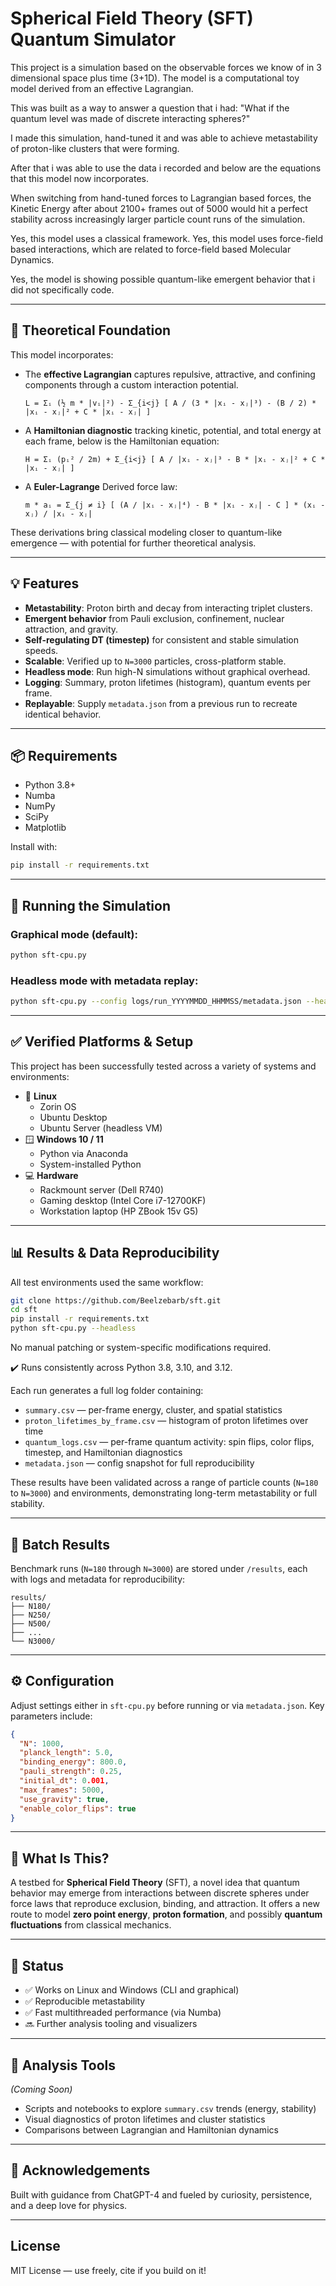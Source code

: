 # Spherical Field Theory (SFT) Quantum Simulator

This project is a simulation based on the observable forces we know of in 3 dimensional space plus time (3+1D). The model is a computational toy model derived from an effective Lagrangian.

This was built as a way to answer a question that i had: "What if the quantum level was made of discrete interacting spheres?"

I made this simulation, hand-tuned it and was able to achieve metastability of proton-like clusters that were forming.

After that i was able to use the data i recorded and below are the equations that this model now incorporates. 

When switching from hand-tuned forces to Lagrangian based forces, the Kinetic Energy after about 2100+ frames out of 5000 would hit a perfect stability across increasingly larger particle count runs of the simulation.

Yes, this model uses a classical framework. Yes, this model uses force-field based interactions, which are related to force-field based Molecular Dynamics.

Yes, the model is showing possible quantum-like emergent behavior that i did not specifically code.

---

## 📐 Theoretical Foundation

This model incorporates:

- The **effective Lagrangian** captures repulsive, attractive, and confining components through a custom interaction potential.

  ```L = Σᵢ (½ m * |vᵢ|²) - Σ_{i<j} [ A / (3 * |xᵢ - xⱼ|³) - (B / 2) * |xᵢ - xⱼ|² + C * |xᵢ - xⱼ| ]```
  
- A **Hamiltonian diagnostic** tracking kinetic, potential, and total energy at each frame, below is the Hamiltonian equation:

  ```H = Σᵢ (pᵢ² / 2m) + Σ_{i<j} [ A / |xᵢ - xⱼ|³ - B * |xᵢ - xⱼ|² + C * |xᵢ - xⱼ| ]```

- A **Euler-Lagrange** Derived force law:

  ```m * aᵢ = Σ_{j ≠ i} [ (A / |xᵢ - xⱼ|⁴) - B * |xᵢ - xⱼ| - C ] * (xᵢ - xⱼ) / |xᵢ - xⱼ|```

These derivations bring classical modeling closer to quantum-like emergence — with potential for further theoretical analysis.

---

## 💡 Features

- **Metastability**: Proton birth and decay from interacting triplet clusters.
- **Emergent behavior** from Pauli exclusion, confinement, nuclear attraction, and gravity.
- **Self-regulating DT (timestep)** for consistent and stable simulation speeds.
- **Scalable**: Verified up to `N=3000` particles, cross-platform stable.
- **Headless mode**: Run high-N simulations without graphical overhead.
- **Logging**: Summary, proton lifetimes (histogram), quantum events per frame.
- **Replayable**: Supply `metadata.json` from a previous run to recreate identical behavior.

---

## 📦 Requirements

- Python 3.8+
- Numba
- NumPy
- SciPy
- Matplotlib

Install with:

```bash
pip install -r requirements.txt
```

---

## 🚀 Running the Simulation

### Graphical mode (default):

```bash
python sft-cpu.py
```

### Headless mode with metadata replay:

```bash
python sft-cpu.py --config logs/run_YYYYMMDD_HHMMSS/metadata.json --headless
```

---

## ✅ Verified Platforms & Setup

This project has been successfully tested across a variety of systems and environments:

- 🐧 **Linux**  
  - Zorin OS  
  - Ubuntu Desktop  
  - Ubuntu Server (headless VM)  
- 🪟 **Windows 10 / 11**  
  - Python via Anaconda  
  - System-installed Python  
- 💻 **Hardware**  
  - Rackmount server (Dell R740)  
  - Gaming desktop (Intel Core i7-12700KF)  
  - Workstation laptop (HP ZBook 15v G5)

---

## 📊 Results & Data Reproducibility

All test environments used the same workflow:

```bash
git clone https://github.com/Beelzebarb/sft.git
cd sft
pip install -r requirements.txt
python sft-cpu.py --headless
```

No manual patching or system-specific modifications required.

✔️ Runs consistently across Python 3.8, 3.10, and 3.12.

Each run generates a full log folder containing:
- `summary.csv` — per-frame energy, cluster, and spatial statistics
- `proton_lifetimes_by_frame.csv` — histogram of proton lifetimes over time
- `quantum_logs.csv` — per-frame quantum activity: spin flips, color flips, timestep, and Hamiltonian diagnostics
- `metadata.json` — config snapshot for full reproducibility

These results have been validated across a range of particle counts (`N=180` to `N=3000`) and environments, demonstrating long-term metastability or full stability.

---

## 📂 Batch Results

Benchmark runs (`N=180` through `N=3000`) are stored under `/results`, each with logs and metadata for reproducibility:

```
results/
├── N180/
├── N250/
├── N500/
├── ...
└── N3000/
```

---

## ⚙️ Configuration

Adjust settings either in `sft-cpu.py` before running or via `metadata.json`. Key parameters include:

```json
{
  "N": 1000,
  "planck_length": 5.0,
  "binding_energy": 800.0,
  "pauli_strength": 0.25,
  "initial_dt": 0.001,
  "max_frames": 5000,
  "use_gravity": true,
  "enable_color_flips": true
}
```

---

## 🧠 What Is This?

A testbed for **Spherical Field Theory** (SFT), a novel idea that quantum behavior may emerge from interactions between discrete spheres under force laws that reproduce exclusion, binding, and attraction. It offers a new route to model **zero point energy**, **proton formation**, and possibly **quantum fluctuations** from classical mechanics.

---

## 📍 Status

- ✅ Works on Linux and Windows (CLI and graphical)
- ✅ Reproducible metastability
- ✅ Fast multithreaded performance (via Numba)
- 🔜 Further analysis tooling and visualizers

---

## 🧪 Analysis Tools

*(Coming Soon)*

- Scripts and notebooks to explore `summary.csv` trends (energy, stability)
- Visual diagnostics of proton lifetimes and cluster statistics
- Comparisons between Lagrangian and Hamiltonian dynamics

---

## 🙏 Acknowledgements

Built with guidance from ChatGPT-4 and fueled by curiosity, persistence, and a deep love for physics.

---

## License

MIT License — use freely, cite if you build on it!
